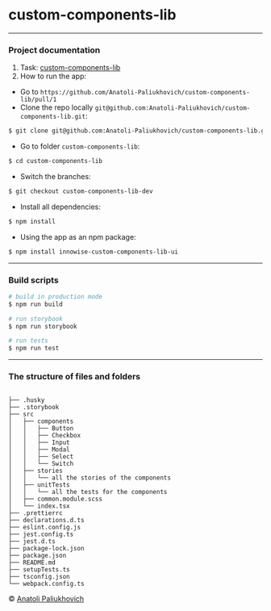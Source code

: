# custom-components-lib

---

### Project documentation

1. Task: [custom-components-lib](https://drive.google.com/file/d/1C148FRnWfXVoRDslDWcYac3bEhebdIAV/view)
2. How to run the app:

- Go to `https://github.com/Anatoli-Paliukhovich/custom-components-lib/pull/1`
- Clone the repo locally `git@github.com:Anatoli-Paliukhovich/custom-components-lib.git`:

```bash
$ git clone git@github.com:Anatoli-Paliukhovich/custom-components-lib.git
```

- Go to folder `custom-components-lib`:

```bash
$ cd custom-components-lib
```

- Switch the branches:

```bash
$ git checkout custom-components-lib-dev
```

- Install all dependencies:

```bash
$ npm install
```

- Using the app as an npm package:

```bash
$ npm install innowise-custom-components-lib-ui
```

---

### Build scripts

```bash
# build in production mode
$ npm run build

# run storybook
$ npm run storybook

# run tests
$ npm run test

```

---

### The structure of files and folders

```

├── .husky
├── .storybook
├── src
│   ├── components
│   │   ├── Button
│   │   ├── Checkbox
│   │   ├── Input
│   │   ├── Modal
│   │   ├── Select
│   │   └── Switch
│   ├── stories
│   │   └── all the stories of the components
│   ├── unitTests
│   │   └── all the tests for the components
│   ├── common.module.scss
│   └── index.tsx
├── .prettierrc
├── declarations.d.ts
├── eslint.config.js
├── jest.config.ts
├── jest.d.ts
├── package-lock.json
├── package.json
├── README.md
├── setupTests.ts
├── tsconfig.json
└── webpack.config.ts

```

© [Anatoli Paliukhovich](https://github.com/Anatoli-Paliukhovich)
